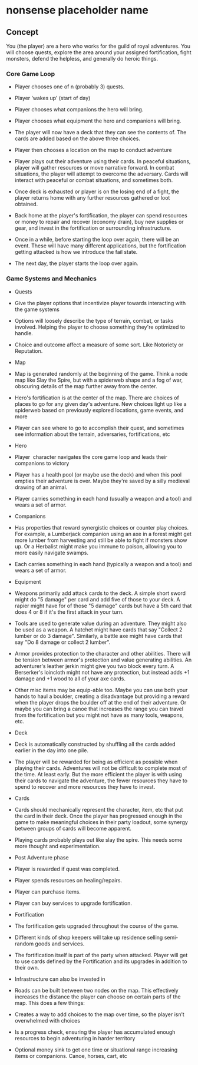 # nonsense placeholder name

## Concept

You (the player) are a hero who works for the guild of royal adventures. You will choose quests, explore the area around your assigned fortification, fight monsters, defend the helpless, and generally do heroic things.

### Core Game Loop

- Player chooses one of n (probably 3) quests. 
    
- Player ‘wakes up’ (start of day)
    
- Player chooses what companions the hero will bring. 
    
- Player chooses what equipment the hero and companions will bring.
    
- The player will now have a deck that they can see the contents of. The cards are added based on the above three choices. 
    
- Player then chooses a location on the map to conduct adventure
    
- Player plays out their adventure using their cards. In peaceful situations, player will gather resources or move narrative forward. In combat situations, the player will attempt to overcome the adversary. Cards will interact with peaceful or combat situations, and sometimes both. 
    
- Once deck is exhausted or player is on the losing end of a fight, the player returns home with any further resources gathered or loot obtained.
    
- Back home at the player's fortification, the player can spend resources or money to repair and recover (economy drain), buy new supplies or gear, and invest in the fortification or surrounding infrastructure.
    
- Once in a while, before starting the loop over again, there will be an event. These will have many different applications, but the fortification getting attacked is how we introduce the fail state.
    
- The next day, the player starts the loop over again.
    

### Game Systems and Mechanics

- Quests
    

- Give the player options that incentivize player towards interacting with the game systems
    
- Options will loosely describe the type of terrain, combat, or tasks involved. Helping the player to choose something they're optimized to handle.
    
- Choice and outcome affect a measure of some sort. Like Notoriety or Reputation.
    

- Map
    

- Map is generated randomly at the beginning of the game. Think a node map like Slay the Spire, but with a spiderweb shape and a fog of war, obscuring details of the map further away from the center.
    
- Hero's fortification is at the center of the map. There are choices of places to go for any given day's adventure. New choices light up like a spiderweb based on previously explored locations, game events, and more
    
- Player can see where to go to accomplish their quest, and sometimes see information about the terrain, adversaries, fortifications, etc
    

- Hero
    

- Player  character navigates the core game loop and leads their companions to victory
    
- Player has a health pool (or maybe use the deck) and when this pool empties their adventure is over. Maybe they're saved by a silly medieval drawing of an animal.
    
- Player carries something in each hand (usually a weapon and a tool) and wears a set of armor.
    

- Companions
    

- Has properties that reward synergistic choices or counter play choices. For example, a Lumberjack companion using an axe in a forest might get more lumber from harvesting and still be able to fight if monsters show up. Or a Herbalist might make you immune to poison, allowing you to more easily navigate swamps.
    
- Each carries something in each hand (typically a weapon and a tool) and wears a set of armor.
    

- Equipment
    

- Weapons primarily add attack cards to the deck. A simple short sword might do "5 damage" per card and add five of those to your deck. A rapier might have for of those "5 damage" cards but have a 5th card that does 4 or 8 if it's the first attack in your turn.
    
- Tools are used to generate value during an adventure. They might also be used as a weapon. A hatchet might have cards that say "Collect 2 lumber or do 3 damage". Similarly, a battle axe might have cards that say "Do 8 damage or collect 2 lumber".
    
- Armor provides protection to the character and other abilities. There will be tension between armor's protection and value generating abilities. An adventurer's leather jerkin might give you two block every turn. A Berserker's loincloth might not have any protection, but instead adds +1 damage and +1 wood to all of your axe cards.
    
- Other misc items may be equip-able too. Maybe you can use both your hands to haul a boulder, creating a disadvantage but providing a reward when the player drops the boulder off at the end of their adventure. Or maybe you can bring a canoe that increases the range you can travel from the fortification but you might not have as many tools, weapons, etc. 
    

- Deck
    

- Deck is automatically constructed by shuffling all the cards added earlier in the day into one pile.
    
- The player will be rewarded for being as efficient as possible when playing their cards. Adventures will not be difficult to complete most of the time. At least early. But the more efficient the player is with using their cards to navigate the adventure, the fewer resources they have to spend to recover and more resources they have to invest.
    

- Cards
    

- Cards should mechanically represent the character, item, etc that put the card in their deck. Once the player has progressed enough in the game to make meaningful choices in their party loadout, some synergy between groups of cards will become apparent. 
    
- Playing cards probably plays out like slay the spire. This needs some more thought and experimentation. 
    

- Post Adventure phase
    

- Player is rewarded if quest was completed.
    
- Player spends resources on healing/repairs. 
    
- Player can purchase items.
    
- Player can buy services to upgrade fortification. 
    

- Fortification
    

- The fortification gets upgraded throughout the course of the game. 
    

- Different kinds of shop keepers will take up residence selling semi-random goods and services. 
    
- The fortification itself is part of the party when attacked. Player will get to use cards defined by the Fortification and its upgrades in addition to their own. 
    

- Infrastructure can also be invested in
    

- Roads can be built between two nodes on the map. This effectively increases the distance the player can choose on certain parts of the map. This does a few things:
    

- Creates a way to add choices to the map over time, so the player isn’t overwhelmed with choices
    
- Is a progress check, ensuring the player has accumulated enough resources to begin adventuring in harder territory
    
- Optional money sink to get one time or situational range increasing items or companions. Canoe, horses, cart, etc